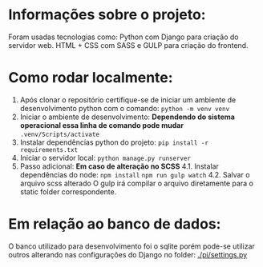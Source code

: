 # Informações sobre o projeto:
Foram usadas tecnologias como: Python com Django para criação do servidor web.
HTML + CSS com SASS e GULP para criação do frontend.

# Como rodar localmente:
1. Após clonar o repositório certifique-se de iniciar um ambiente de desenvolvimento python com o comando:
`python -m venv venv`
2. Iniciar o ambiente de desenvolvimento:
**Dependendo do sistema operacional essa linha de comando pode mudar**
`.venv/Scripts/activate`
2. Instalar dependências python do projeto:
`pip install -r requirements.txt`
3. Iniciar o servidor local:
`python manage.py runserver`
4. Passo adicional: **Em caso de alteração no SCSS**
4.1. Instalar dependências do node:
`npm install`
`npm run gulp watch`
4.2. Salvar o arquivo scss alterado
O gulp irá compilar o arquivo diretamente para o static folder correspondente.

# Em relação ao banco de dados:
O banco utilizado para desenvolvimento foi o sqlite porém pode-se utilizar outros alterando nas configurações do Django no folder: [./pi/settings.py](https://github.com/nevidomyyb/faculdade_3periodo/blob/main/projeto_integrador/pi/settings.py)
